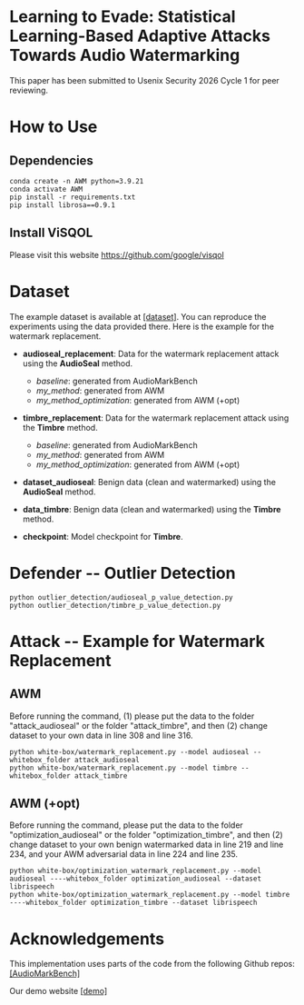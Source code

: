 # Learning to Evade: Statistical Learning-Based Adaptive Attacks Towards Audio Watermarking

This paper has been submitted to Usenix Security 2026 Cycle 1 for peer reviewing.

# How to Use
## Dependencies
```
conda create -n AWM python=3.9.21
conda activate AWM
pip install -r requirements.txt
pip install librosa==0.9.1
```

## Install ViSQOL
Please visit this website https://github.com/google/visqol

# Dataset

The example dataset is available at [[dataset]](https://drive.google.com/drive/folders/1od-PvwZOv4Kz2HTnkbkYIon1qT4Oxiqy?usp=sharing). You can reproduce the experiments using the data provided there. Here is the example for the watermark replacement.

- **audioseal_replacement**: Data for the watermark replacement attack using the **AudioSeal** method.  
  - *baseline*: generated from AudioMarkBench  
  - *my_method*: generated from AWM  
  - *my_method_optimization*: generated from AWM (+opt)  

- **timbre_replacement**: Data for the watermark replacement attack using the **Timbre** method.  
  - *baseline*: generated from AudioMarkBench  
  - *my_method*: generated from AWM  
  - *my_method_optimization*: generated from AWM (+opt)  

- **dataset_audioseal**: Benign data (clean and watermarked) using the **AudioSeal** method.  

- **data_timbre**: Benign data (clean and watermarked) using the **Timbre** method.  

- **checkpoint**: Model checkpoint for **Timbre**. 

# Defender -- Outlier Detection
```
python outlier_detection/audioseal_p_value_detection.py
python outlier_detection/timbre_p_value_detection.py
```

# Attack -- Example for Watermark Replacement
## AWM
Before running the command, (1) please put the data to the folder "attack_audioseal" or the folder "attack_timbre", and then (2) change dataset to your own data in line 308 and line 316.
```
python white-box/watermark_replacement.py --model audioseal --whitebox_folder attack_audioseal
python white-box/watermark_replacement.py --model timbre --whitebox_folder attack_timbre
```
## AWM (+opt)
Before running the command, please put the data to the folder "optimization_audioseal" or the folder "optimization_timbre", and then (2) change dataset to your own benign watermarked data in line 219 and line 234, and your AWM adversarial data in line 224 and line 235.
```
python white-box/optimization_watermark_replacement.py --model audioseal ----whitebox_folder optimization_audioseal --dataset librispeech
python white-box/optimization_watermark_replacement.py --model timbre ----whitebox_folder optimization_timbre --dataset librispeech
```
# Acknowledgements
This implementation uses parts of the code from the following Github repos: [[AudioMarkBench]](https://github.com/moyangkuo/AudioMarkBench)

Our demo website [[demo]](https://adaptiveaudiowmattack.github.io/)
